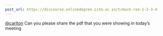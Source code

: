 ```yaml
---
post_url: https://discourse.onlinedegree.iitm.ac.in/t/mock-roe-1-2-3-4-tds-jan-2025/168449/72
---
```

[@carlton](/u/carlton) Can you please share the pdf that you were showing in today’s meeting